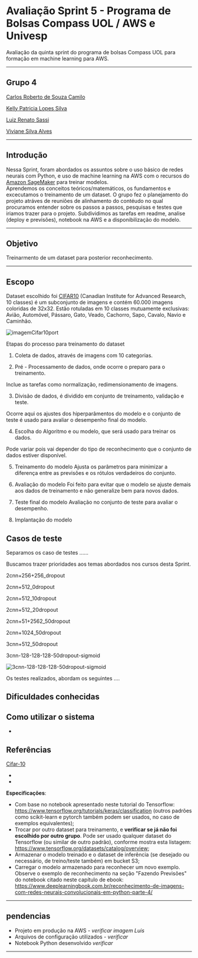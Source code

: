 # Avaliação Sprint 5 - Programa de Bolsas Compass UOL / AWS e Univesp

Avaliação da quinta sprint do programa de bolsas Compass UOL para formação em machine learning para AWS.

***
## Grupo 4

[Carlos Roberto de Souza Camilo ](https://github.com/crobertocamilo)

[Kelly Patricia Lopes Silva](https://github.com/KellyPLSilva)

[Luiz Renato Sassi](https://github.com/luizrsassi)

[Viviane Silva Alves ](https://github.com/Vivianes86)

*****
## Introdução 

Nessa Sprint, foram abordados os assuntos sobre o uso básico de redes neurais com Python, e uso de machine learning na AWS com o recursos do [Amazon SageMaker](https://aws.amazon.com/pt/pm/sagemaker/) para treinar modelos.  
Aprendemos os conceitos teóricos/matemáticos, os fundamentos e excecutamos o treinamento de um dataset. 
O grupo fez o planejamento do projeto atráves de reuniões de alinhamento do contéudo no qual procuramos entender sobre os passos a passos, pesquisas e testes que iriamos trazer para o projeto. Subdividimos as tarefas em readme, analise (deploy e previsões), notebook na AWS e a disponibilização do modelo. 
***
## Objetivo 

Treinarmento de um dataset para posterior reconhecimento.

***

## Escopo

Dataset escolhido foi [CIFAR10]() (Canadian Institute for Advanced Research, 10 classes) é um subconjunto de imagens e contém 60.000 imagens coloridas de 32x32. Estão rotuladas em 10 classes mutuamente exclusivas: Avião, Automóvel, Pássaro, Gato, Veado, Cachorro, Sapo, Cavalo, Navio e Caminhão.


![imagemCifar10port](https://user-images.githubusercontent.com/88354075/232254787-6c5a4277-3d83-4e33-a7a8-bafb5f1ff1c4.png)

Etapas do processo para treinamento do dataset

1. Coleta de dados, através de imagens com 10 categorias. 

2. Pré - Processamento de dados, onde ocorre o preparo para o treinamento. 

Inclue as tarefas como normalização, redimensionamento de imagens. 

3. Divisão de dados, é dividido em conjunto de treinamento, validação e teste. 

Ocorre aqui os ajustes dos hiperparâmentos do modelo e o conjunto de teste é usado para avaliar o desempenho final do modelo. 


4. Escolha do Algoritmo e ou modelo, que será usado para treinar os dados. 

Pode variar pois vai depender do tipo de reconhecimento que o conjunto de dados estiver disponível. 


5. Treinamento do modelo
Ajusta os parâmetros para minimizar a diferença entre as previsões e os rótulos verdadeiros do conjunto. 


6. Avaliação do modelo
Foi feito para evitar que o modelo se ajuste demais aos dados de treinamento e não generalize bem para novos dados. 

7. Teste final do modelo 
Avaliação no conjunto de teste para avaliar o desempenho.

8. Implantação do modelo


## Casos de teste
Separamos os caso de testes ......

Buscamos trazer prioridades aos temas abordados nos cursos desta Sprint.


2cnn+256+256_dropout

2cnn+512_0dropout

2cnn+512_10dropout

2cnn+512_20dropout

2cnn+51+2562_50dropout

2cnn+1024_50dropout

3cnn+512_50dropout

3cnn-128-128-128-50dropout-sigmoid

![3cnn-128-128-128-50dropout-sigmoid](https://user-images.githubusercontent.com/88354075/232256066-de6b7240-747c-4102-b9d6-1b1ad13b5214.png)

Os testes realizados, abordam os seguintes ....

## Dificuldades conhecidas


## Como utilizar o sistema

* 

## Referências

[Cifar-10](https://paperswithcode.com/dataset/cifar-10)


  - 
  - 


**Especificações**:

* Com base no notebook apresentado neste tutorial do Tensorflow: <https://www.tensorflow.org/tutorials/keras/classification> (outros padrões como scikit-learn e pytorch também podem ser usados, no caso de exemplos equivalentes);
* Trocar por outro dataset para treinamento, e **verificar se já não foi escolhido por outro grupo**. Pode ser usado qualquer dataset do Tensorflow (ou similar de outro padrão), conforme mostra esta listagem: <https://www.tensorflow.org/datasets/catalog/overview>;
* Armazenar o modelo treinado e o dataset de inferência (se desejado ou necessário, de treino/teste também) em bucket S3;
* Carregar o modelo armazenado para reconhecer um novo exemplo. Observe o exemplo de reconhecimento na seção "Fazendo Previsões" do notebook citado neste capítulo de ebook: <https://www.deeplearningbook.com.br/reconhecimento-de-imagens-com-redes-neurais-convolucionais-em-python-parte-4/>

***





## pendencias

- Projeto em produção na AWS - *verificar imagem Luis*
- Arquivos de configuração utilizados - *verificar*
- Notebook Python desenvolvido *verificar*




***
